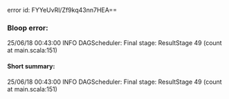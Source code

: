 error id: FYYeUvRl/Zf9kq43nn7HEA==
### Bloop error:

25/06/18 00:43:00 INFO DAGScheduler: Final stage: ResultStage 49 (count at main.scala:151)
#### Short summary: 

25/06/18 00:43:00 INFO DAGScheduler: Final stage: ResultStage 49 (count at main.scala:151)